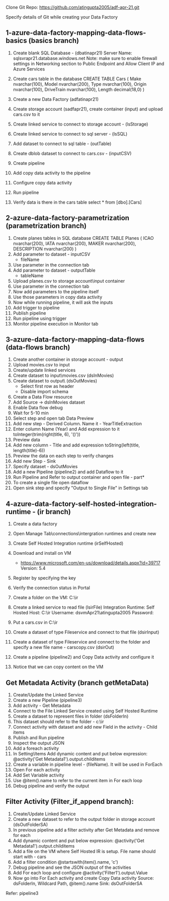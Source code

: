 Clone Git Repo:
https://github.com/atingupta2005/adf-apr-21.git

Specify details of Git while creating your Data Factory

1-azure-data-factory-mapping-data-flows-basics (basics branch)
-----------------------------------------------
1. Create blank SQL Database - (dbatinapr21)
	Server Name: sqlsvrapr21.database.windows.net
Note: make sure to enable firewall settings in Networking section to Public Endpoint and Allow Client IP and Azure Services
	
2. Create cars table in the database
CREATE TABLE Cars (
	Make nvarchar(100),
	Model nvarchar(200),
	Type nvarchar(100),
	Origin nvarchar(100),
	DriveTrain nvarchar(100),
	Length decimal(18,0)
)

3. Create a new Data Factory (adfatinapr21)
4. Create storage account (sadfapr21), create container (input) and upload cars.csv to it
5. Create linked service to connect to storage account - (lsStorage)
6. Create linked service to connect to sql server - (lsSQL)
7. Add dataset to connect to sql table - (outTable)
8. Create dblob dataset to connect to cars.csv	- (inputCSV)
9. Create pipeline
10. Add copy data activity to the pipeline
11. Configure copy data activity
12. Run pipeline
13. Verify data is there in the cars table
select * from [dbo].[Cars]

2-azure-data-factory-parametrization (parametrization branch)
-----------------------------------------------
1. Create planes tables in SQL database
CREATE TABLE Planes (
	ICAO nvarchar(200),
	IATA nvarchar(200),
	MAKER nvarchar(200),
	DESCRIPTION nvarchar(200)
)
3. Add parameter to dataset - inputCSV
	- fileName
4. Use parameter in the connection tab
5. Add parameter to dataset - outputTable
	- tableName
5. Upload planes.csv to storage account\input container
6. Use parameter in the connection tab
11. Now add parameters to the pipeline itself
12. Use those parameters in copy data activity
13. Now while running pipeline, it will ask the inputs
14. Add trigger to pipeline
15. Publish pipeline
16. Run pipeline using trigger
17. Monitor pipeline execution in Monitor tab


3-azure-data-factory-mapping-data-flows (data-flows branch)
-----------------------------------------------
1. Create another container in storage account - output
2. Upload movies.csv to input
3. Create/update linked services
6. Create dataset to input\movies.csv (dsInMovies)
7. Create dataset to output\ (dsOutMovies)
	- Select first row as header
	- Disable import schema
8. Create a Data Flow resource
9. Add Source -> dsInMovies dataset
10. Enable Data flow debug
11. Wait for 5-10 min
12. Select step and open tab Data Preview
13. Add new step - Derived Column. Name it - YearTitleExtraction
14. Enter column Name (Year) and Add expression to it
	toInteger(trim(right(title, 6), '()'))
15. Preview data
16. Add new column - Title and add expression
	toString(left(title, length(title)-6))
17. Preview the data on each step to verify changes
18. Add new Step - Sink
19. Specify dataset - dsOutMovies
20. Add a new Pipeline (pipeline2) and add Dataflow to it
21. Run Pipeline and Refer to output container and open file - part*
22. To create a single file open dataflow
23. Open sink step and specify "Output to Single File" in Settings tab


4-azure-data-factory-self-hosted-integration-runtime - (ir branch)
-----------------------------------------------
1. Create a data factory
2. Open Manage Tab\connections\intergration runtimes and create new
3. Create Self Hosted Integration runtime (irSelfHosted)
4. Download and install on VM
	- https://www.microsoft.com/en-us/download/details.aspx?id=39717
	Version: 5.4
	
5. Register by specifying the key
6. Verify the connection status in Portal
7. Create a folder on the VM:
	C:\ir
7. Create a linked service to read file (lsirFile)
	Integration Runtime: Self Hosted
	Host: C:\ir
	Username: dsvmApr21\atingupta2005
	Password: <Password of VM>
8. Put a cars.csv in C:\ir
9. Create a dataset of type Fileservice and connect to that file (dsirInput)
10. Create a dataset of type Fileservice and connect to the folder and specify a new file name - carscopy.csv (dsirOut)
11. Create a pipeline (pipeline2) and Copy Data activity and configure it
12. Notice that we can copy content on the VM



Get Metadata Activity (branch getMetaData)
-----------------------
1. Create/Update the Linked Service
1. Create a new Pipeline (pipeline3)
2. Add activity - Get Metadata
3. Connect to the File Linked Service created using Self Hosted Runtime
4. Create a dataset to represent files in folder (dsFolderIn)
5. This dataset should refer to the folder - c:\ir
6. Connect activity with dataset and add new Field in the activity - Child items
7. Publish and Run pipeline
8.  Inspect the output JSON
9. Add a foreach activity
10. In Setting\Items Add dynamic content and put below expression:
	@activity('Get Metadata1').output.childitems
11. Create a variable in pipeline level - (fileName). It will be used in ForEach
12. Open For each activity
13. Add Set Variable activity
14. Use @item().name to refer to the current item in For each loop
15. Debug pipeline and verify the output

Filter Activity (Filter_if_append branch):
----------------
1. Create/Update Linked Service
1. Create a new dataset to refer to the output folder in storage account (dsOutFolderSA)
1. In previous pipeline add a filter activity after Get Metadata and remove for each
2. Add dynamic content and put below expression:
	@activity('Get Metadata1').output.childitems
2. Add a file on the VM where Self Hosted IR is setup. File name should start with - cars
3. Add a filter condition
	@startswith(item().name, 'c')
4. Debug pipeline and see the JSON output of the activities
5. Add For each loop and configure
	@activity('Filter1').output.Value
6. Now go into For Each activity and create Copy Data activity
	Source: dsFolderIn, Wildcard Path, @item().name
	Sink: dsOutFolderSA
	

Refer: pipeline3
